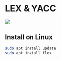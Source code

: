# LEX & YACC

![](/Compiler%20Languages/lex_yacc.png)

## Install on Linux

```.sh
sudo apt install update
sudo apt install flex
```
